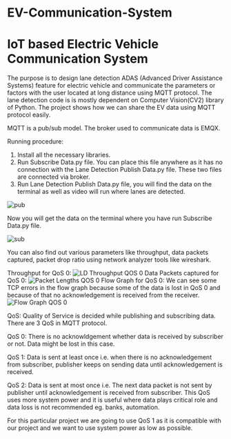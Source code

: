 # EV-Communication-System
# IoT based Electric Vehicle Communication System
The purpose is to design lane detection ADAS (Advanced Driver Assistance Systems) feature for electric vehicle and communicate the parameters or factors with the user located at long distance using MQTT protocol.
The lane detection code is is mostly dependent on Computer Vision(CV2) library of Python.
The project shows how we can share the EV data using MQTT protocol easily.

MQTT is a pub/sub model. The broker used to communicate data is EMQX. 

Running procedure:
1) Install all the necessary libraries.
2) Run Subscribe Data.py file. You can place this file anywhere as it has no connection with the Lane Detection Publish Data.py file. These two files are connected via broker. 
3) Run Lane Detection Publish Data.py file, you will find the data on the terminal as well as video will run where lanes are detected. 

![pub](https://user-images.githubusercontent.com/73383343/126430604-15ae0de7-748f-40c1-8a5d-618cd0a5ce83.JPG)

Now you will get the data on the terminal where you have run Subscribe Data.py file.

![sub](https://user-images.githubusercontent.com/73383343/126430654-e76524d3-e1e0-4401-8d61-fcc7eb3170cc.JPG)


You can also find out various parameters like throughput, data packets captured, packet drop ratio using network analyzer tools like wireshark.

Throughput for QoS 0:
![LD Throughput QOS 0](https://user-images.githubusercontent.com/73383343/126430797-a0b27e8f-bce8-4ab7-8c1d-c9c53937be87.png)
Data Packets captured for QoS 0:
![Packet Lengths QOS 0](https://user-images.githubusercontent.com/73383343/126430814-b342bf4d-9a4a-41a5-a41f-a1ac51431c70.PNG)
Flow Graph for QoS 0: We can see some TCP errors in the flow graph because some of the data is lost in QoS 0 and because of that no acknowledgement is received from the receiver.
![Flow Graph QOS 0](https://user-images.githubusercontent.com/73383343/126430957-45bf97c4-d79b-46ef-b1cd-d60eeb1025eb.png)


QoS: Quality of Service is decided while publishing and subscribing data. There are 3 QoS in MQTT protocol. 

QoS 0: There is no acknowldgement whether data is received by subscriber or not. Data might be lost in this case.

QoS 1: Data is sent at least once i.e. when there is no acknowledgement from subscriber, publisher keeps on sending data until acknowledgement is received. 

QoS 2: Data is sent at most once i.e. The next data packet is not sent by publisher until acknowledgement is received from subscriber. This QoS uses more system power and it is useful where data plays critical role and data loss is not recommended eg. banks, automation.

For this particular project we are going to use QoS 1 as it is compatible with our project and we want to use system power as low as possible.   
